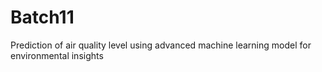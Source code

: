 # Batch11
Prediction of air quality level using advanced machine learning model for environmental insights 
